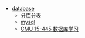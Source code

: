 - [database](database/mysql/README.md)
    * [分库分表](database/分库分表.md)
    * [mysql](database/mysql/README.md)
    * [CMU 15-445 数据库学习](database/cmu_15_445/readme.md)